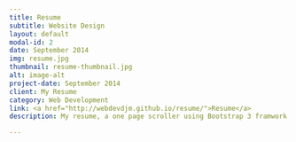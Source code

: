 ```yaml
---
title: Resume
subtitle: Website Design
layout: default
modal-id: 2
date: September 2014
img: resume.jpg
thumbnail: resume-thumbnail.jpg
alt: image-alt
project-date: September 2014
client: My Resume
category: Web Development
link: <a href="http://webdevdjm.github.io/resume/">Resume</a>
description: My resume, a one page scroller using Bootstrap 3 framwork.

---
```

